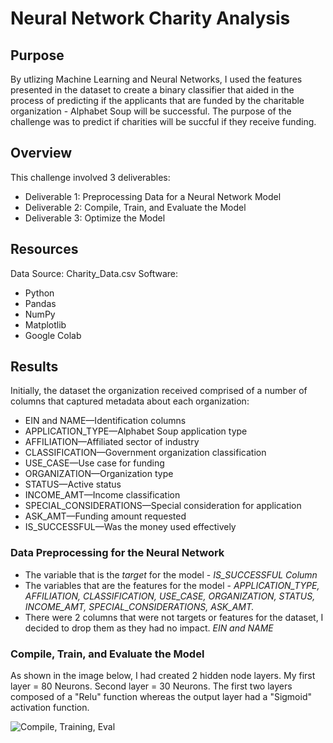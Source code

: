 # Neural Network Charity Analysis 

## Purpose

By utlizing Machine Learning and Neural Networks, I used the features presented in the dataset to create a binary classifier that aided in the process of predicting if the applicants that are funded by the charitable organization - Alphabet Soup will be successful. The purpose of the challenge was to predict if charities will be succful if they receive funding. 

## Overview 

This challenge involved 3 deliverables:
- Deliverable 1: Preprocessing Data for a Neural Network Model
- Deliverable 2: Compile, Train, and Evaluate the Model
- Deliverable 3: Optimize the Model

## Resources 

Data Source: Charity_Data.csv
Software:
- Python 
- Pandas 
- NumPy 
- Matplotlib
- Google Colab

## Results

Initially, the dataset the organization received comprised of a number of columns that captured metadata about each organization: 
- EIN and NAME—Identification columns
- APPLICATION_TYPE—Alphabet Soup application type
- AFFILIATION—Affiliated sector of industry
- CLASSIFICATION—Government organization classification
- USE_CASE—Use case for funding
- ORGANIZATION—Organization type
- STATUS—Active status
- INCOME_AMT—Income classification
- SPECIAL_CONSIDERATIONS—Special consideration for application
- ASK_AMT—Funding amount requested
- IS_SUCCESSFUL—Was the money used effectively

### Data Preprocessing for the Neural Network 

- The variable that is the *target* for the model - *IS_SUCCESSFUL Column* 
- The variables that are the features for the model - *APPLICATION_TYPE, AFFILIATION, CLASSIFICATION, USE_CASE, ORGANIZATION, STATUS, INCOME_AMT, SPECIAL_CONSIDERATIONS, ASK_AMT.*
- There were 2 columns that were not targets or features for the dataset, I decided to drop them as they had no impact. *EIN and NAME*

### Compile, Train, and Evaluate the Model

As shown in the image below, I had created 2 hidden node layers. My first layer = 80 Neurons. Second layer = 30 Neurons. The first two layers composed of a "Relu" function whereas the output layer had a "Sigmoid" activation function.

![Compile, Training, Eval](https://user-images.githubusercontent.com/102767530/200875422-c66736f7-69b6-4ca3-b873-cf38d41c6a7c.png)



